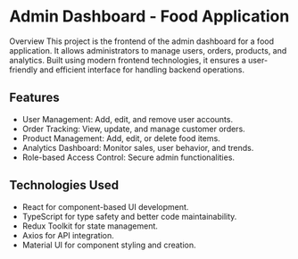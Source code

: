 # Admin Dashboard - Food Application
Overview
This project is the frontend of the admin dashboard for a food application. It allows administrators to manage users, orders, products, and analytics. Built using modern frontend technologies, it ensures a user-friendly and efficient interface for handling backend operations.

## Features
- User Management: Add, edit, and remove user accounts.
- Order Tracking: View, update, and manage customer orders.
- Product Management: Add, edit, or delete food items.
- Analytics Dashboard: Monitor sales, user behavior, and trends.
- Role-based Access Control: Secure admin functionalities.

## Technologies Used
- React for component-based UI development.
- TypeScript for type safety and better code maintainability.
- Redux Toolkit for state management.
- Axios for API integration.
- Material UI for component styling and creation.

